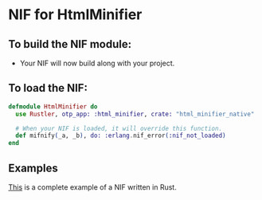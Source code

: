 # NIF for HtmlMinifier

## To build the NIF module:

- Your NIF will now build along with your project.

## To load the NIF:

```elixir
defmodule HtmlMinifier do
  use Rustler, otp_app: :html_minifier, crate: "html_minifier_native"

  # When your NIF is loaded, it will override this function.
  def mifnify(_a, _b), do: :erlang.nif_error(:nif_not_loaded)
end
```

## Examples

[This](https://github.com/rusterlium/NifIo) is a complete example of a NIF written in Rust.
